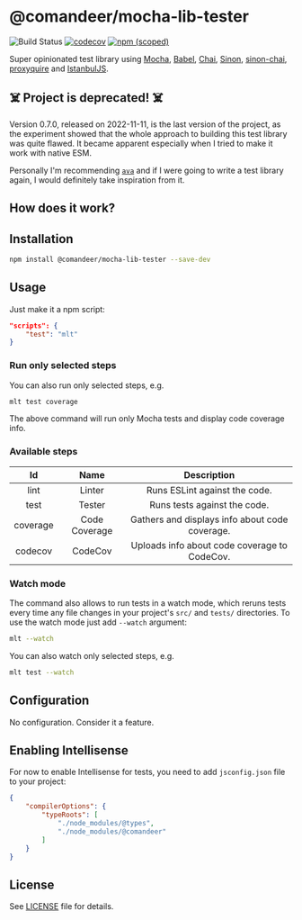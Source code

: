 # @comandeer/mocha-lib-tester

![Build Status](https://github.com/Comandeer/mocha-lib-tester/workflows/CI/badge.svg) [![codecov](https://codecov.io/gh/Comandeer/mocha-lib-tester/branch/main/graph/badge.svg)](https://codecov.io/gh/Comandeer/mocha-lib-tester) [![npm (scoped)](https://img.shields.io/npm/v/@comandeer/mocha-lib-tester.svg)](https://npmjs.com/package/@comandeer/mocha-lib-tester)

Super opinionated test library using [Mocha](https://github.com/mochajs/mocha), [Babel](https://github.com/babel/babel), [Chai](https://github.com/chaijs/chai), [Sinon](https://github.com/sinonjs/sinon), [sinon-chai](https://github.com/domenic/sinon-chai), [proxyquire](https://github.com/thlorenz/proxyquire) and [IstanbulJS](https://github.com/istanbuljs/istanbuljs).

## ☠️ Project is deprecated! ☠️

Version 0.7.0, released on 2022-11-11, is the last version of the project, as the experiment showed that the whole approach to building this test library was quite flawed. It became apparent especially when I tried to make it work with native ESM.

Personally I'm recommending [`ava`](https://github.com/avajs/ava) and if I were going to write a test library again, I would definitely take inspiration from it.

## How does it work?


## Installation

```bash
npm install @comandeer/mocha-lib-tester --save-dev
```

## Usage

Just make it a npm script:

```json
"scripts": {
	"test": "mlt"
}
```

### Run only selected steps

You can also run only selected steps, e.g.

```bash
mlt test coverage
```

The above command will run only Mocha tests and display code coverage info.

### Available steps

|    Id    |      Name     |                   Description                  |
|:--------:|:-------------:|:----------------------------------------------:|
|   lint   |     Linter    |          Runs ESLint against the code.         |
|   test   |     Tester    |          Runs tests against the code.          |
| coverage | Code Coverage | Gathers and displays info about code coverage. |
| codecov  | CodeCov       | Uploads info about code coverage to CodeCov.   |

### Watch mode

The command also allows to run tests in a watch mode, which reruns tests every time any file changes in your project's `src/` and `tests/` directories. To use the watch mode just add `--watch` argument:

```bash
mlt --watch
```

You can also watch only selected steps, e.g.

```bash
mlt test --watch
```

## Configuration

No configuration. Consider it a feature.

## Enabling Intellisense

For now to enable Intellisense for tests, you need to add `jsconfig.json` file to your project:

```json
{
	"compilerOptions": {
		"typeRoots": [
			"./node_modules/@types",
			"./node_modules/@comandeer"
		]
	}
}
```

## License

See [LICENSE](./LICENSE) file for details.
